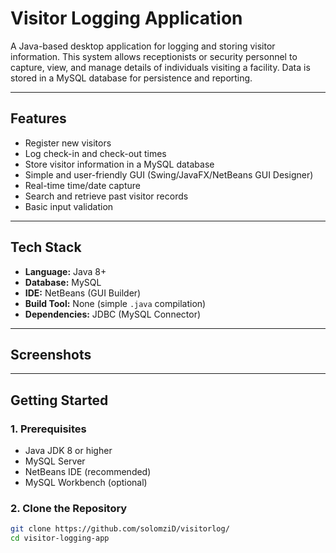 # Visitor Logging Application

A Java-based desktop application for logging and storing visitor information. This system allows receptionists or security personnel to capture, view, and manage details of individuals visiting a facility. Data is stored in a MySQL database for persistence and reporting.

---

## Features

- Register new visitors
- Log check-in and check-out times
- Store visitor information in a MySQL database
- Simple and user-friendly GUI (Swing/JavaFX/NetBeans GUI Designer)
- Real-time time/date capture
- Search and retrieve past visitor records
- Basic input validation

---

## Tech Stack

- **Language:** Java 8+
- **Database:** MySQL
- **IDE:** NetBeans (GUI Builder)
- **Build Tool:** None (simple `.java` compilation)
- **Dependencies:** JDBC (MySQL Connector)

---

## Screenshots





---

## Getting Started

### 1. Prerequisites

- Java JDK 8 or higher
- MySQL Server
- NetBeans IDE (recommended)
- MySQL Workbench (optional)

### 2. Clone the Repository

```bash
git clone https://github.com/solomziD/visitorlog/
cd visitor-logging-app


